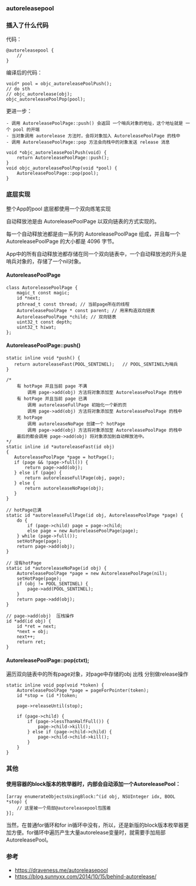 ### autoreleasepool

### 插入了什么代码

代码：
```
@autoreleasepool {
    //
}
```

编译后的代码：
```
void* pool = objc_autoreleasePoolPush();
// do sth
// objc_autorelease(obj);
objc_autoreleasePoolPop(pool);
```

更进一步：
```
- 调用 AutoreleasePoolPage::push() 会返回 一个哨兵对象的地址，这个地址就是 一个 pool 的开端
- 当对象调用 autorelease 方法时，会将对象加入 AutoreleasePoolPage 的栈中
- 调用 AutoreleasePoolPage::pop 方法会向栈中的对象发送 release 消息

void *objc_autoreleasePoolPush(void) {
    return AutoreleasePoolPage::push();
}
void objc_autoreleasePoolPop(void *pool) {
    AutoreleasePoolPage::pop(pool);
}
```


### 底层实现

整个App的pool 底层都使用一个双向练笔实现

自动释放池是由 AutoreleasePoolPage 以双向链表的方式实现的。

每一个自动释放池都是由一系列的 AutoreleasePoolPage 组成，并且每一个 AutoreleasePoolPage 的大小都是 4096 字节。

App中的所有自动释放池都存储在同一个双向链表中，一个自动释放池的开头是 哨兵对象的，存储了一个nil对象。

#### AutoreleasePoolPage
```
class AutoreleasePoolPage {
    magic_t const magic;
    id *next;
    pthread_t const thread; // 当前page所在的线程
    AutoreleasePoolPage * const parent; // 用来构造双向链表
    AutoreleasePoolPage *child; // 双向链表
    uint32_t const depth;
    uint32_t hiwat;
};
```

#### AutoreleasePoolPage::push()

```
static inline void *push() {
   return autoreleaseFast(POOL_SENTINEL);   // POOL_SENTINEL为哨兵
}

/*
    有 hotPage 并且当前 page 不满
        调用 page->add(obj) 方法将对象添加至 AutoreleasePoolPage 的栈中
    有 hotPage 并且当前 page 已满
        调用 autoreleaseFullPage 初始化一个新的页
        调用 page->add(obj) 方法将对象添加至 AutoreleasePoolPage 的栈中
    无 hotPage
        调用 autoreleaseNoPage 创建一个 hotPage
        调用 page->add(obj) 方法将对象添加至 AutoreleasePoolPage 的栈中
    最后的都会调用 page->add(obj) 将对象添加到自动释放池中。
*/
static inline id *autoreleaseFast(id obj)
{
   AutoreleasePoolPage *page = hotPage();
   if (page && !page->full()) {
       return page->add(obj);
   } else if (page) {
       return autoreleaseFullPage(obj, page);
   } else {
       return autoreleaseNoPage(obj);
   }
}

// hotPage已满
static id *autoreleaseFullPage(id obj, AutoreleasePoolPage *page) {
    do {
        if (page->child) page = page->child;
        else page = new AutoreleasePoolPage(page);
    } while (page->full());
    setHotPage(page);
    return page->add(obj);
}

// 没有hotPage
static id *autoreleaseNoPage(id obj) {
    AutoreleasePoolPage *page = new AutoreleasePoolPage(nil);
    setHotPage(page);
    if (obj != POOL_SENTINEL) {
        page->add(POOL_SENTINEL);
    }
    return page->add(obj);
}

// page->add(obj)  压栈操作
id *add(id obj) {
    id *ret = next;
    *next = obj;
    next++;
    return ret;
}

```

#### AutoreleasePoolPage::pop(ctxt);

遍历双向链表中的所有page对象，对page中存储的obj 出栈 分别做release操作
```
static inline void pop(void *token) {
    AutoreleasePoolPage *page = pageForPointer(token);
    id *stop = (id *)token;

    page->releaseUntil(stop);

    if (page->child) {
        if (page->lessThanHalfFull()) {
            page->child->kill();
        } else if (page->child->child) {
            page->child->child->kill();
        }
    }
}
```

### 其他
#### 使用容器的block版本的枚举器时，内部会自动添加一个AutoreleasePool：
```
[array enumerateObjectsUsingBlock:^(id obj, NSUInteger idx, BOOL *stop) {
    // 这里被一个局部@autoreleasepool包围着
}];
```
当然，在普通for循环和for in循环中没有，所以，还是新版的block版本枚举器更加方便。for循环中遍历产生大量autorelease变量时，就需要手加局部AutoreleasePool。

### 参考

- https://draveness.me/autoreleasepool
- https://blog.sunnyxx.com/2014/10/15/behind-autorelease/